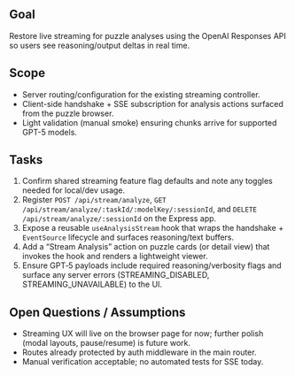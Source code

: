 ## Goal
Restore live streaming for puzzle analyses using the OpenAI Responses API so users see reasoning/output deltas in real time.

## Scope
- Server routing/configuration for the existing streaming controller.
- Client-side handshake + SSE subscription for analysis actions surfaced from the puzzle browser.
- Light validation (manual smoke) ensuring chunks arrive for supported GPT-5 models.

## Tasks
1. Confirm shared streaming feature flag defaults and note any toggles needed for local/dev usage.
2. Register `POST /api/stream/analyze`, `GET /api/stream/analyze/:taskId/:modelKey/:sessionId`, and `DELETE /api/stream/analyze/:sessionId` on the Express app.
3. Expose a reusable `useAnalysisStream` hook that wraps the handshake + `EventSource` lifecycle and surfaces reasoning/text buffers.
4. Add a “Stream Analysis” action on puzzle cards (or detail view) that invokes the hook and renders a lightweight viewer.
5. Ensure GPT‑5 payloads include required reasoning/verbosity flags and surface any server errors (STREAMING_DISABLED, STREAMING_UNAVAILABLE) to the UI.

## Open Questions / Assumptions
- Streaming UX will live on the browser page for now; further polish (modal layouts, pause/resume) is future work.
- Routes already protected by auth middleware in the main router.
- Manual verification acceptable; no automated tests for SSE today.
